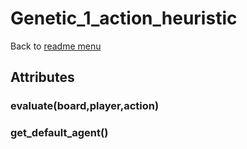# Genetic_1_action_heuristic
Back to [readme menu](../README.md)

## Attributes
### evaluate(board,player,action)
### get_default_agent()
